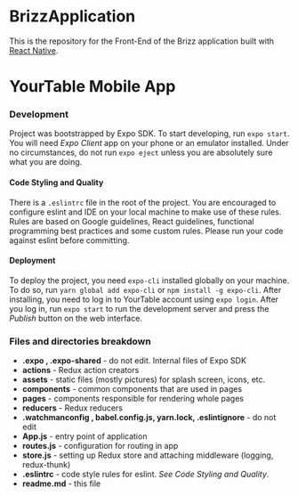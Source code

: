 # BrizzApplication

This is the repository for the Front-End of the Brizz application built with [React Native](https://facebook.github.io/react-native/).

# YourTable Mobile App

### Development

Project was bootstrapped by Expo SDK. To start developing, run `expo start`. You will need _Expo Client_ app on your phone
or an emulator installed. Under no circumstances, do not run `expo eject` unless you are absolutely sure what you are doing.

#### Code Styling and Quality

There is a `.eslintrc` file in the root of the project. You are encouraged to configure eslint and IDE on
your local machine to make use of these rules. Rules are based on Google guidelines, React guidelines, functional
programming best practices and some custom rules. Please run your code against eslint before committing.

#### Deployment

To deploy the project, you need `expo-cli` installed globally on your machine. To do so, run `yarn global add expo-cli` or
`npm install -g expo-cli`. After installing, you need to log in to YourTable account using `expo login`. After you log in,
run `expo start` to run the development server and press the _Publish_ button on the web interface.

### Files and directories breakdown

- **.expo , .expo-shared** - do not edit. Internal files of Expo SDK
- **actions** - Redux action creators
- **assets** - static files (mostly pictures) for splash screen, icons, etc.
- **components** - common components that are used in pages
- **pages** - components responsible for rendering whole pages
- **reducers** - Redux reducers
- **.watchmanconfig , babel.config.js, yarn.lock, .eslintignore** - do not edit
- **App.js** - entry point of application
- **routes.js** - configuration for routing in app
- **store.js** - setting up Redux store and attaching middleware (logging, redux-thunk)
- **.eslintrc** - code style rules for eslint. _See Code Styling and Quality_.
- **readme.md** - this file
